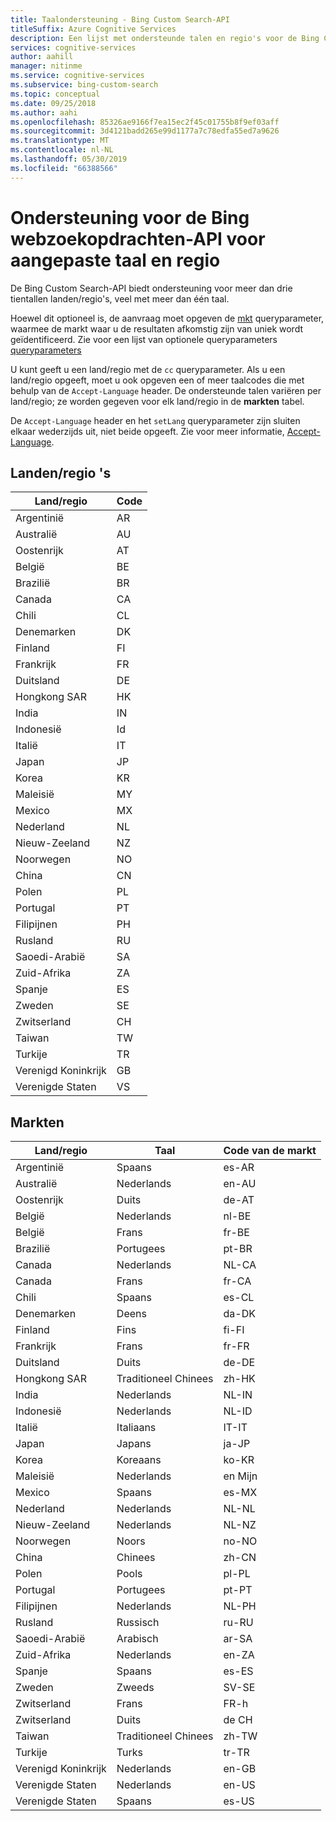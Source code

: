 ```yaml
---
title: Taalondersteuning - Bing Custom Search-API
titleSuffix: Azure Cognitive Services
description: Een lijst met ondersteunde talen en regio's voor de Bing Custom Search-API.
services: cognitive-services
author: aahill
manager: nitinme
ms.service: cognitive-services
ms.subservice: bing-custom-search
ms.topic: conceptual
ms.date: 09/25/2018
ms.author: aahi
ms.openlocfilehash: 85326ae9166f7ea15ec2f45c01755b8f9ef03aff
ms.sourcegitcommit: 3d4121badd265e99d1177a7c78edfa55ed7a9626
ms.translationtype: MT
ms.contentlocale: nl-NL
ms.lasthandoff: 05/30/2019
ms.locfileid: "66388566"
---
```

# <a name="language-and-region-support-for-the-bing-custom-search-api"></a>Ondersteuning voor de Bing webzoekopdrachten-API voor aangepaste taal en regio

De Bing Custom Search-API biedt ondersteuning voor meer dan drie tientallen landen/regio's, veel met meer dan één taal.

Hoewel dit optioneel is, de aanvraag moet opgeven de [mkt](https://docs.microsoft.com/rest/api/cognitiveservices-bingsearch/bing-custom-search-api-v7-reference#mkt) queryparameter, waarmee de markt waar u de resultaten afkomstig zijn van uniek wordt geïdentificeerd. Zie voor een lijst van optionele queryparameters [queryparameters](https://docs.microsoft.com/rest/api/cognitiveservices-bingsearch/bing-custom-search-api-v7-reference#query-parameters)

U kunt geeft u een land/regio met de `cc` queryparameter. Als u een land/regio opgeeft, moet u ook opgeven een of meer taalcodes die met behulp van de `Accept-Language` header. De ondersteunde talen variëren per land/regio; ze worden gegeven voor elk land/regio in de **markten** tabel.

De `Accept-Language` header en het `setLang` queryparameter zijn sluiten elkaar wederzijds uit, niet beide opgeeft. Zie voor meer informatie, [Accept-Language](https://docs.microsoft.com/rest/api/cognitiveservices-bingsearch/bing-custom-search-api-v7-reference#acceptlanguage).

## <a name="countriesregions"></a>Landen/regio 's

|Land/regio|Code|
|-------|----|
|Argentinië|AR|
|Australië|AU|
|Oostenrijk|AT|
|België|BE|
|Brazilië|BR|
|Canada|CA|
|Chili|CL|
|Denemarken|DK|
|Finland|FI|
|Frankrijk|FR|
|Duitsland|DE|
|Hongkong SAR|HK|
|India|IN|
|Indonesië|Id|
|Italië|IT|
|Japan|JP|
|Korea|KR|
|Maleisië|MY|
|Mexico|MX|
|Nederland|NL|
|Nieuw-Zeeland|NZ|
|Noorwegen|NO|
|China|CN|
|Polen|PL|
|Portugal|PT|
|Filipijnen|PH|
|Rusland|RU|
|Saoedi-Arabië|SA|
|Zuid-Afrika|ZA|
|Spanje|ES|
|Zweden|SE|
|Zwitserland|CH|
|Taiwan|TW|
|Turkije|TR|
|Verenigd Koninkrijk|GB|
|Verenigde Staten|VS|


## <a name="markets"></a>Markten

|Land/regio|Taal|Code van de markt|
|-------|--------|-----------|
|Argentinië|Spaans|es-AR|
|Australië|Nederlands|en-AU|
|Oostenrijk|Duits|de-AT|
|België|Nederlands|nl-BE|
|België|Frans|fr-BE|
|Brazilië|Portugees|pt-BR|
|Canada|Nederlands|NL-CA|
|Canada|Frans|fr-CA|
|Chili|Spaans|es-CL|
|Denemarken|Deens|da-DK|
|Finland|Fins|fi-FI|
|Frankrijk|Frans|fr-FR|
|Duitsland|Duits|de-DE|
|Hongkong SAR|Traditioneel Chinees|zh-HK|
|India|Nederlands|NL-IN|
|Indonesië|Nederlands|NL-ID|
|Italië|Italiaans|IT-IT|
|Japan|Japans|ja-JP|
|Korea|Koreaans|ko-KR|
|Maleisië|Nederlands|en Mijn|
|Mexico|Spaans|es-MX|
|Nederland|Nederlands|NL-NL|
|Nieuw-Zeeland|Nederlands|NL-NZ|
|Noorwegen|Noors|no-NO|
|China|Chinees|zh-CN|
|Polen|Pools|pl-PL|
|Portugal|Portugees|pt-PT|
|Filipijnen|Nederlands|NL-PH|
|Rusland|Russisch|ru-RU|
|Saoedi-Arabië|Arabisch|ar-SA|
|Zuid-Afrika|Nederlands|en-ZA|
|Spanje|Spaans|es-ES|
|Zweden|Zweeds|SV-SE|
|Zwitserland|Frans|FR-h|
|Zwitserland|Duits|de CH|
|Taiwan|Traditioneel Chinees|zh-TW|
|Turkije|Turks|tr-TR|
|Verenigd Koninkrijk|Nederlands|en-GB|
|Verenigde Staten|Nederlands|en-US|
|Verenigde Staten|Spaans|es-US|
